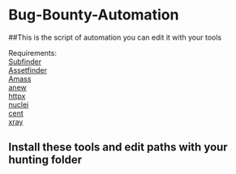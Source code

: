# Bug-Bounty-Automation
##This is the script of automation you can edit it with your tools 

Requirements: \
[Subfinder](https://github.com/projectdiscovery/subfinder)\
[Assetfinder](https://github.com/tomnomnom/assetfinder)\
[Amass](https://github.com/OWASP/Amass)\
[anew](https://github.com/tomnomnom/anew)\
[httpx](https://github.com/projectdiscovery/httpx)\
[nuclei](https://github.com/projectdiscovery/nuclei)\
[cent](https://github.com/xm1k3/cent)\
[xray](https://github.com/chaitin/xray)

## Install these tools and edit paths with your hunting folder 
